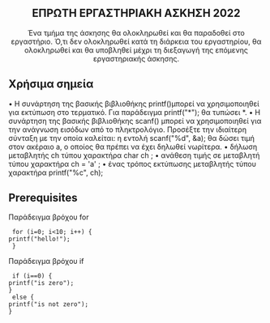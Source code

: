 

<h2 align="center"> <strong> ΕΠΡΩΤΗ ΕΡΓΑΣΤΗΡΙΑΚΗ ΑΣΚΗΣΗ 2022 </strong></h2>
<p align="center">
    Ένα τμήμα της άσκησης θα ολοκληρωθεί και θα παραδοθεί στο εργαστήριο. Ό,τι δεν
ολοκληρωθεί κατά τη διάρκεια του εργαστηρίου, θα ολοκληρωθεί και θα υποβληθεί μέχρι
τη διεξαγωγή της επόμενης εργαστηριακής άσκησης.
    <br />
</p>

<!-- GETTING STARTED -->
## Χρήσιμα σημεία

• Η συνάρτηση της βασικής βιβλιοθήκης printf()μπορεί να χρησιμοποιηθεί
για εκτύπωση στο τερματικό. Για παράδειγμα printf("*"); θα τυπώσει *.
• Η συνάρτηση της βασικής βιβλιοθήκης scanf() μπορεί να χρησιμοποιηθεί
για την ανάγνωση εισόδων από το πληκτρολόγιο. Προσέξτε την ιδιαίτερη
σύνταξη με την οποία καλείται: η εντολή scanf("%d", &a); θα δώσει
τιμή στον ακέραιο a, ο οποίος θα πρέπει να έχει δηλωθεί νωρίτερα.
• δήλωση μεταβλητής ch τύπου χαρακτήρα char ch ;
• ανάθεση τιμής σε μεταβλητή τύπου χαρακτήρα ch = 'a' ;
• ένας τρόπος εκτύπωσης μεταβλητής τύπου χαρακτήρα
printf("%c", ch);


## Prerequisites
Παράδειγμα βρόχου for
```
 for (i=0; i<10; i++) {
printf("hello!");
 }
 ```

 Παράδειγμα βρόχου if

```
 if (i==0) {
printf("is zero");
}
 else {
printf("is not zero");
}
```


